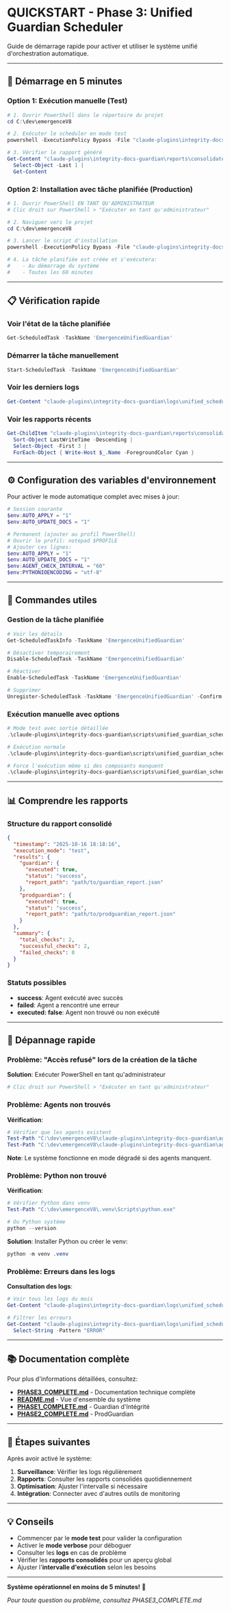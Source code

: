 # QUICKSTART - Phase 3: Unified Guardian Scheduler

Guide de démarrage rapide pour activer et utiliser le système unifié d'orchestration automatique.

---

## 🚀 Démarrage en 5 minutes

### Option 1: Exécution manuelle (Test)

```powershell
# 1. Ouvrir PowerShell dans le répertoire du projet
cd C:\dev\emergenceV8

# 2. Exécuter le scheduler en mode test
powershell -ExecutionPolicy Bypass -File "claude-plugins\integrity-docs-guardian\scripts\unified_guardian_scheduler_simple.ps1" -TestMode -Verbose

# 3. Vérifier le rapport généré
Get-Content "claude-plugins\integrity-docs-guardian\reports\consolidated_report_*.json" |
  Select-Object -Last 1 |
  Get-Content
```

### Option 2: Installation avec tâche planifiée (Production)

```powershell
# 1. Ouvrir PowerShell EN TANT QU'ADMINISTRATEUR
# Clic droit sur PowerShell > "Exécuter en tant qu'administrateur"

# 2. Naviguer vers le projet
cd C:\dev\emergenceV8

# 3. Lancer le script d'installation
powershell -ExecutionPolicy Bypass -File "claude-plugins\integrity-docs-guardian\scripts\setup_unified_scheduler_simple.ps1" -Force

# 4. La tâche planifiée est créée et s'exécutera:
#    - Au démarrage du système
#    - Toutes les 60 minutes
```

---

## 📋 Vérification rapide

### Voir l'état de la tâche planifiée

```powershell
Get-ScheduledTask -TaskName 'EmergenceUnifiedGuardian'
```

### Démarrer la tâche manuellement

```powershell
Start-ScheduledTask -TaskName 'EmergenceUnifiedGuardian'
```

### Voir les derniers logs

```powershell
Get-Content "claude-plugins\integrity-docs-guardian\logs\unified_scheduler_$(Get-Date -Format 'yyyy-MM').log" -Tail 20
```

### Voir les rapports récents

```powershell
Get-ChildItem "claude-plugins\integrity-docs-guardian\reports\consolidated_report_*.json" |
  Sort-Object LastWriteTime -Descending |
  Select-Object -First 3 |
  ForEach-Object { Write-Host $_.Name -ForegroundColor Cyan }
```

---

## ⚙️ Configuration des variables d'environnement

Pour activer le mode automatique complet avec mises à jour:

```powershell
# Session courante
$env:AUTO_APPLY = "1"
$env:AUTO_UPDATE_DOCS = "1"

# Permanent (ajouter au profil PowerShell)
# Ouvrir le profil: notepad $PROFILE
# Ajouter ces lignes:
$env:AUTO_APPLY = "1"
$env:AUTO_UPDATE_DOCS = "1"
$env:AGENT_CHECK_INTERVAL = "60"
$env:PYTHONIOENCODING = "utf-8"
```

---

## 🔧 Commandes utiles

### Gestion de la tâche planifiée

```powershell
# Voir les détails
Get-ScheduledTaskInfo -TaskName 'EmergenceUnifiedGuardian'

# Désactiver temporairement
Disable-ScheduledTask -TaskName 'EmergenceUnifiedGuardian'

# Réactiver
Enable-ScheduledTask -TaskName 'EmergenceUnifiedGuardian'

# Supprimer
Unregister-ScheduledTask -TaskName 'EmergenceUnifiedGuardian' -Confirm:$false
```

### Exécution manuelle avec options

```powershell
# Mode test avec sortie détaillée
.\claude-plugins\integrity-docs-guardian\scripts\unified_guardian_scheduler_simple.ps1 -TestMode -Verbose

# Exécution normale
.\claude-plugins\integrity-docs-guardian\scripts\unified_guardian_scheduler_simple.ps1

# Force l'exécution même si des composants manquent
.\claude-plugins\integrity-docs-guardian\scripts\unified_guardian_scheduler_simple.ps1 -Force
```

---

## 📊 Comprendre les rapports

### Structure du rapport consolidé

```json
{
  "timestamp": "2025-10-16 18:18:16",
  "execution_mode": "test",
  "results": {
    "guardian": {
      "executed": true,
      "status": "success",
      "report_path": "path/to/guardian_report.json"
    },
    "prodguardian": {
      "executed": true,
      "status": "success",
      "report_path": "path/to/prodguardian_report.json"
    }
  },
  "summary": {
    "total_checks": 2,
    "successful_checks": 2,
    "failed_checks": 0
  }
}
```

### Statuts possibles

- **success**: Agent exécuté avec succès
- **failed**: Agent a rencontré une erreur
- **executed: false**: Agent non trouvé ou non exécuté

---

## 🐛 Dépannage rapide

### Problème: "Accès refusé" lors de la création de la tâche

**Solution**: Exécuter PowerShell en tant qu'administrateur

```powershell
# Clic droit sur PowerShell > "Exécuter en tant qu'administrateur"
```

### Problème: Agents non trouvés

**Vérification**:
```powershell
# Vérifier que les agents existent
Test-Path "C:\dev\emergenceV8\claude-plugins\integrity-docs-guardian\agents\guardian_agent.py"
Test-Path "C:\dev\emergenceV8\claude-plugins\integrity-docs-guardian\agents\prodguardian_agent.py"
```

**Note**: Le système fonctionne en mode dégradé si des agents manquent.

### Problème: Python non trouvé

**Vérification**:
```powershell
# Vérifier Python dans venv
Test-Path "C:\dev\emergenceV8\.venv\Scripts\python.exe"

# Ou Python système
python --version
```

**Solution**: Installer Python ou créer le venv:
```powershell
python -m venv .venv
```

### Problème: Erreurs dans les logs

**Consultation des logs**:
```powershell
# Voir tous les logs du mois
Get-Content "claude-plugins\integrity-docs-guardian\logs\unified_scheduler_$(Get-Date -Format 'yyyy-MM').log"

# Filtrer les erreurs
Get-Content "claude-plugins\integrity-docs-guardian\logs\unified_scheduler_$(Get-Date -Format 'yyyy-MM').log" |
  Select-String -Pattern "ERROR"
```

---

## 📚 Documentation complète

Pour plus d'informations détaillées, consultez:

- **[PHASE3_COMPLETE.md](./PHASE3_COMPLETE.md)** - Documentation technique complète
- **[README.md](./README.md)** - Vue d'ensemble du système
- **[PHASE1_COMPLETE.md](./PHASE1_COMPLETE.md)** - Guardian d'Intégrité
- **[PHASE2_COMPLETE.md](./PHASE2_COMPLETE.md)** - ProdGuardian

---

## 🎯 Étapes suivantes

Après avoir activé le système:

1. **Surveillance**: Vérifier les logs régulièrement
2. **Rapports**: Consulter les rapports consolidés quotidiennement
3. **Optimisation**: Ajuster l'intervalle si nécessaire
4. **Intégration**: Connecter avec d'autres outils de monitoring

---

## 💡 Conseils

- Commencer par le **mode test** pour valider la configuration
- Activer le **mode verbose** pour déboguer
- Consulter les **logs** en cas de problème
- Vérifier les **rapports consolidés** pour un aperçu global
- Ajuster l'**intervalle d'exécution** selon les besoins

---

**Système opérationnel en moins de 5 minutes!** 🚀

*Pour toute question ou problème, consultez PHASE3_COMPLETE.md*
